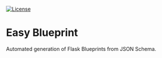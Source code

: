 [![License](http://img.shields.io/:license-GPL2-green.svg)](http://doge.gpl2-license.org)

# Easy Blueprint
Automated generation of Flask Blueprints from JSON Schema.
